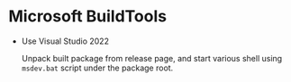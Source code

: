 # Microsoft BuildTools

- Use Visual Studio 2022

    Unpack built package from release page, and start various shell using
    `msdev.bat` script under the package root.

